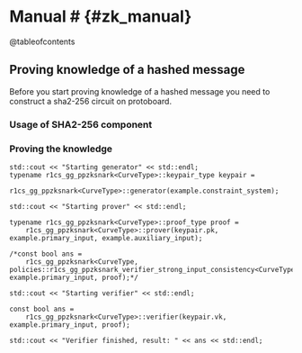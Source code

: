# Manual # {#zk_manual}

@tableofcontents

## Proving knowledge of a hashed message 

Before you start proving knowledge of a hashed message you need to construct a sha2-256 
circuit on protoboard.

### Usage of SHA2-256 component


### Proving the knowledge

```
std::cout << "Starting generator" << std::endl;
typename r1cs_gg_ppzksnark<CurveType>::keypair_type keypair =
    r1cs_gg_ppzksnark<CurveType>::generator(example.constraint_system);

std::cout << "Starting prover" << std::endl;

typename r1cs_gg_ppzksnark<CurveType>::proof_type proof =
    r1cs_gg_ppzksnark<CurveType>::prover(keypair.pk, example.primary_input, example.auxiliary_input);

/*const bool ans =
    r1cs_gg_ppzksnark<CurveType, policies::r1cs_gg_ppzksnark_verifier_strong_input_consistency<CurveType>>::verifier(keypair.vk, example.primary_input, proof);*/

std::cout << "Starting verifier" << std::endl;

const bool ans =
    r1cs_gg_ppzksnark<CurveType>::verifier(keypair.vk, example.primary_input, proof);

std::cout << "Verifier finished, result: " << ans << std::endl;
```
